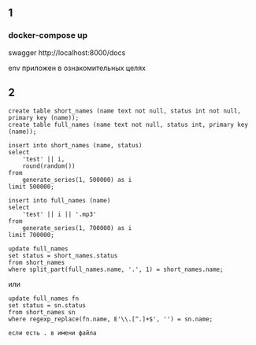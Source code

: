 
## 1
### docker-compose up
swagger http://localhost:8000/docs

env приложен в ознакомительных целях
## 2
```
create table short_names (name text not null, status int not null, primary key (name));
create table full_names (name text not null, status int, primary key (name));

insert into short_names (name, status)
select
    'test' || i,
    round(random())
from
    generate_series(1, 500000) as i
limit 500000;

insert into full_names (name)
select
    'test' || i || '.mp3'
from
    generate_series(1, 700000) as i
limit 700000;

update full_names
set status = short_names.status
from short_names
where split_part(full_names.name, '.', 1) = short_names.name;
```

или

```
update full_names fn
set status = sn.status
from short_names sn
where regexp_replace(fn.name, E'\\.[^.]+$', '') = sn.name;

если есть . в имени файла
```